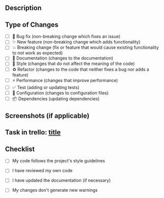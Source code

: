 ## Description
<!-- Describe the changes you've made and why they are necessary -->

## Type of Changes
<!-- Check the appropriate type of changes -->
- [ ] 🐛 Bug fix (non-breaking change which fixes an issue)
- [ ] ✨ New feature (non-breaking change which adds functionality)
- [ ] 💥 Breaking change (fix or feature that would cause existing functionality to not work as expected)
- [ ] 📝 Documentation (changes to the documentation)
- [ ] 🎨 Style (changes that do not affect the meaning of the code)
- [ ] ♻️ Refactor (changes to the code that neither fixes a bug nor adds a feature)
- [ ] ⚡️ Performance (changes that improve performance)
- [ ] ✅ Test (adding or updating tests)
- [ ] 🔧 Configuration (changes to configuration files)
- [ ] 📦 Dependencies (updating dependencies)

## Screenshots (if applicable)
<!-- Add screenshots if the changes affect the UI -->

## Task in trello: [title](trello_link)

## Checklist
<!-- Check the boxes for completed items -->
- [ ] My code follows the project's style guidelines
- [ ] I have reviewed my own code
- [ ] I have updated the documentation (if necessary)
- [ ] My changes don't generate new warnings

